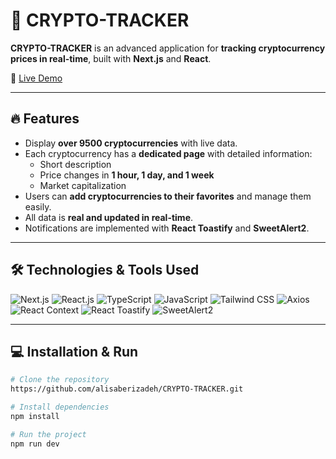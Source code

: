 # 🚀 CRYPTO-TRACKER

**CRYPTO-TRACKER** is an advanced application for **tracking cryptocurrency prices in real-time**, built with **Next.js** and **React**.

🔗 [Live Demo](https://crypto-tracker-fwaf.vercel.app/)

---

## 🔥 Features

- Display **over 9500 cryptocurrencies** with live data.
- Each cryptocurrency has a **dedicated page** with detailed information:
  - Short description
  - Price changes in **1 hour, 1 day, and 1 week**
  - Market capitalization
- Users can **add cryptocurrencies to their favorites** and manage them easily.
- All data is **real and updated in real-time**.
- Notifications are implemented with **React Toastify** and **SweetAlert2**.

---

## 🛠 Technologies & Tools Used

<p align="left">
  <img alt="Next.js" src="https://img.shields.io/badge/Next.js-000000?style=for-the-badge&logo=next.js&logoColor=white" />
  <img alt="React.js" src="https://img.shields.io/badge/React-61DAFB?style=for-the-badge&logo=react&logoColor=black" />
  <img alt="TypeScript" src="https://img.shields.io/badge/TypeScript-3178C6?style=for-the-badge&logo=typescript&logoColor=white" />
  <img alt="JavaScript" src="https://img.shields.io/badge/JavaScript-F7DF1E?style=for-the-badge&logo=javascript&logoColor=black" />
  <img alt="Tailwind CSS" src="https://img.shields.io/badge/Tailwind_CSS-06B6D4?style=for-the-badge&logo=tailwind-css&logoColor=white" />
  <img alt="Axios" src="https://img.shields.io/badge/Axios-5A29E4?style=for-the-badge&logo=axios&logoColor=white" />
  <img alt="React Context" src="https://img.shields.io/badge/React_Context-61DAFB?style=for-the-badge&logo=react&logoColor=black" />
  <img alt="React Toastify" src="https://img.shields.io/badge/React_Toastify-FF5E3A?style=for-the-badge&logo=react&logoColor=white" />
  <img alt="SweetAlert2" src="https://img.shields.io/badge/SweetAlert2-FFDD00?style=for-the-badge&logo=javascript&logoColor=black" />
</p>

---


## 💻 Installation & Run

```bash
# Clone the repository
https://github.com/alisaberizadeh/CRYPTO-TRACKER.git

# Install dependencies
npm install

# Run the project
npm run dev
